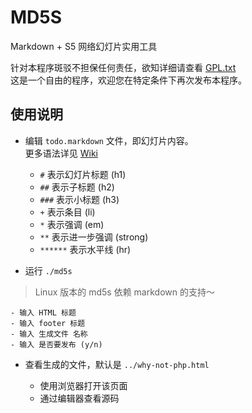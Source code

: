 # MD5S

Markdown + S5 网络幻灯片实用工具

针对本程序斑驳不担保任何责任，欲知详细请查看 [GPL.txt][1]  
这是一个自由的程序，欢迎您在特定条件下再次发布本程序。

[1]:gpl.txt

## 使用说明

+ 编辑 `todo.markdown` 文件，即幻灯片内容。  
更多语法详见 [Wiki](http://zh.wikipedia.org/wiki/Markdown)

	- `#` 表示幻灯片标题 (h1)
	- `##` 表示子标题 (h2)
	- `###` 表示小标题 (h3)
	- `+` 表示条目 (li)
	- `*` 表示强调 (em)
	- `**` 表示进一步强调 (strong)
	- `******` 表示水平线 (hr)

+ 运行 `./md5s`

> Linux 版本的 md5s 依赖 markdown 的支持～

	- 输入 HTML 标题
	- 输入 footer 标题
	- 输入 生成文件 名称
	- 输入 是否要发布 (y/n)

+ 查看生成的文件，默认是 `../why-not-php.html`

	- 使用浏览器打开该页面
	- 通过编辑器查看源码

